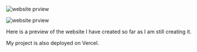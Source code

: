 ![website prview ](https://github.com/user-attachments/assets/9992b655-1341-4bb3-a85a-71cebffbfc83)

![website prview ](https://github.com/user-attachments/assets/bad7a52f-dff9-423d-859b-e4cec41c88a2)

Here is a preview of the website I have created so far as I am still creating it.

My project is also deployed on Vercel.
